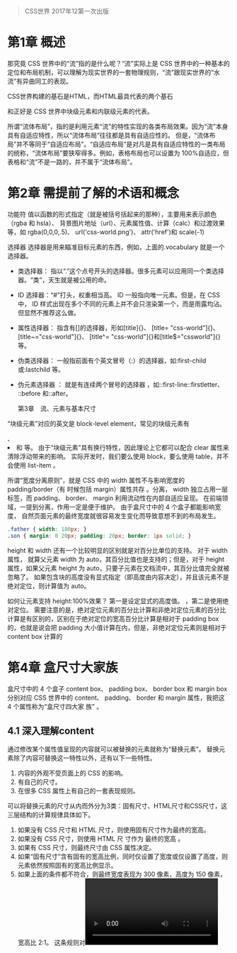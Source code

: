 > CSS世界
> 2017年12第一次出版

# 第1章 概述

那究竟 CSS 世界中的“流”指的是什么呢？“流”实际上是 CSS 世界中的一种基本的定位和布局机制，可以理解为现实世界的一套物理规则，“流”跟现实世界的“水流”有异曲同工的表现。  

CSS世界构建的基石是HTML，而HTML最具代表的两个基石<div>和<span>正好是 CSS 世界中块级元素和内联级元素的代表。

所谓“流体布局”，指的是利用元素“流”的特性实现的各类布局效果。因为“流”本身具有自适应特性，所以“流体布局”往往都是具有自适应性的。  但是，“流体布局”并不等同于“自适应布局”。“自适应布局”是对凡是具有自适应特性的一类布局的统称，“流体布局”要狭窄得多。例如，表格布局也可以设置为 100%自适应，但表格和“流”不是一路的，并不属于“流体布局”。  

# 第2章 需提前了解的术语和概念

功能符
值以函数的形式指定（就是被括号括起来的那种），主要用来表示颜色（rgba 和 hsla）、
背景图片地址（url）、元素属性值、计算（calc）和过渡效果等，如 rgba(0,0,0,.5)、
url('css-world.png')、 attr('href')和 scale(-1)

选择器
选择器是用来瞄准目标元素的东西，例如，上面的.vocabulary 就是一个选择器。

- 类选择器： 指以“.”这个点号开头的选择器。很多元素可以应用同一个类选择器。“类”，天生就是被公用的命。

- ID 选择器：“#”打头，权重相当高。 ID 一般指向唯一元素。但是，在 CSS 中， ID 样式出现在多个不同的元素上并不会只渲染第一个，而是雨露均沾。但显然不推荐这么做。

- 属性选择器： 指含有[]的选择器，形如[title]{}、 [title= "css-world"]{}、[title~="css-world"]{}、 [title^= "css-world"]{}和[title$="cssworld"]{}等。

- 伪类选择器： 一般指前面有个英文冒号（:）的选择器，如:first-child 或:lastchild 等。

- 伪元素选择器 ： 就是有连续两个冒号的选择器 ，如::first-line::firstletter、 ::before 和::after。

  第3章　流、元素与基本尺寸

“块级元素”对应的英文是 block-level element，常见的块级元素有<div>、 <li>和<table> 等。  由于“块级元素”具有换行特性，因此理论上它都可以配合 clear 属性来清除浮动带来的影响。  实际开发时，我们要么使用 block，要么使用 table，并不会使用 list-item 。

所谓“宽度分离原则”，就是 CSS 中的 width 属性不与影响宽度的 padding/border（有 时候包括 margin）属性共存 。分离， width 独立占用一层标签，而 padding、 border、 margin 利用流动性在内部自适应呈现。 在前端领域，一提到分离，作用一定是便于维护。  由于盒尺寸中的 4 个盒子都能影响宽度， 自然页面元素的最终宽度就很容易发生变化而导致意想不到的布局发生。  

```css
.father { width: 180px; }
.son { margin: 0 20px; padding: 20px; border: 1px solid; }  
```

height 和 width 还有一个比较明显的区别就是对百分比单位的支持。 对于 width 属性， 就算父元素 width 为 auto，其百分比值也是支持的；但是，对于 height 属性，如果父元素 height 为 auto，只要子元素在文档流中，其百分比值完全就被忽略了。  如果包含块的高度没有显式指定（即高度由内容决定），并且该元素不是绝对定位，则计算值为 auto。  

如何让元素支持 height:100%效果？ 第一是设定显式的高度值。 ，第二是使用绝对定位。  需要注意的是，绝对定位元素的百分比计算和非绝对定位元素的百分比计算是有区别的，区别在于绝对定位的宽高百分比计算是相对于 padding box 的，也就是说会把 padding 大小值计算在内，但是，非绝对定位元素则是相对于 content box 计算的  

# 第4章 盒尺寸大家族

盒尺寸中的 4 个盒子 content box、 padding box、 border box 和 margin box 分别对应 CSS 世界中的 content、 padding、 border 和 margin 属性，我把这 4 个属性称为“盒尺寸四大家 族” 。

## 4.1 深入理解content

通过修改某个属性值呈现的内容就可以被替换的元素就称为“替换元素”。  替换元素除了内容可替换这一特性以外，还有以下一些特性。  

1. 内容的外观不受页面上的 CSS 的影响。  
2. 有自己的尺寸。  
3. 在很多 CSS 属性上有自己的一套表现规则。  

可以将替换元素的尺寸从内而外分为3类：固有尺寸、HTML尺寸和CSS尺寸，这三层结构的计算规律具体如下。

1. 如果没有 CSS 尺寸和 HTML 尺寸，则使用固有尺寸作为最终的宽高。  
2. 如果没有 CSS 尺寸，则使用 HTML 尺 寸作为 最终的宽高 。  
3. 如果有 CSS 尺寸，则最终尺寸由 CSS 属性决定。  
4. 如果“固有尺寸”含有固有的宽高比例，同时仅设置了宽度或仅设置了高度，则元素依然按照固有的宽高比例显示。  
5. 如果上面的条件都不符合，则最终宽度表现为 300 像素，高度为 150 像素， 宽高比 2:1。  这条规则对<video>、<canvas>和<iframe>这些元素都适用，但是图片元素例外。
6. 内联替换元素和块级替换元素使用上面同一套尺寸计算规则。  

在 CSS 世界中，图片资源的固有尺寸是无法改变的。尺寸变化的本质并不是改变固有尺寸，而是采用了填充作为适配 HTML 尺寸和 CSS 尺寸的方式，且在 CSS3 之前，此适配 方式是不能修改的。  

实际上，在CSS世界中，我们把content属性生成的对象称为“匿名替换元素”。content与替换元素的关系包含以下几点。

1. 使用 content 生成的文本是无法选中、无法复制的，好像设置了 userselect:none 声明一般，但是普通元素的文本却可以被轻松选中。  
2. 不能左右:empty 伪类。也就是说添加content的空内容还是会被这个伪类选择到。
3. content 动态生成值无法获取。   

在实际项目中， content 属性几乎都是用在::before/::after 这两个伪元素中， 因此， “ content 内容生成技术”有时候也称为“ ::before/::after 伪元素技术”。  

1. content 辅助元素生成 。通常，我们会把 content 的属性值设置为空字符串。然后，利用其他 CSS 代码来生成辅助元素，或实现图形效果，或实现特定布局。与使用显 式的 HTML 标签元素相比，这样做的好处是 HTML 代码会显得更加干净和精简。  
2. content 字符内容生成。content 字符内容生成就是直接写入字符内容，中英文都可以，比较常见的应用就是配合 @font-face 规则实现图标字体效果。除常规字符之外，我们还可以插入 Unicode 字符，比较经典 的就是插入换行符来实现某些布局或者效果。  
3. content 图片生成，指的是直接用 url 功能符显示图片。url 功能符中的图片地址不仅可以是常见的 png、 jpg 格式，还可以是 ico 图片、 svg 文件以及 base64URL 地址，但不支持 CSS3 渐变背景图。虽然支持的图片格式多种多样，但是实际项目中， content 图片生成用得并不多，主要原 因在于图片的尺寸不好控制，我们设置宽高无法改变图片的固有尺寸。所以，伪元素中的图片更多的是使用 background-image 模拟。
4. 了解 content 开启闭合符号生成。content 支持的属性值中有一对不常用的 open-quote 和 close-quote 关键字，顾名 思义，就是“开启的引号”和“闭合的引号”，使用纯正的中文解释就是“上引号”和“下引号”。  CSS 中还有 no-open-quote 和 no-close-quote 关键字  。
5. content attr 属性值内容生成。除了原生的 HTML 属性，自定义的 HTML 属性也是可以生产的。需要注意的是， attr 功能符中的属性值名称千万不要 自以为是地在外面加个引号。  
6. 深入理解 content 计数器。使用CSS计数器之前，必须重置一个值，默认是0。使用counter()函数来给元素增加计数器。 下面的CSS给每个h3元素的前面增加了 "Section <计算器值>:"。
   CSS计数器对创建有序列表特别有用，因为在子元素中会自动创建一个CSS计数器的实例。使用 `counters()` 函数，在不同级别的嵌套计数器之间可以插入字符串。比如这个CSS例子：

```css
/* 单个计算器 */
body {
  counter-reset: section;           /* 重置计数器成0 */
}
h3:before {
  counter-increment: section;      /* 增加计数器值 */
  content: "Section " counter(section) ": "; /* 显示计数器 */
}

/* 计算器嵌套 */
ol {
  counter-reset: section;                /* 为每个ol元素创建新的计数器实例 */
  list-style-type: none;
}
li:before {
  counter-increment: section;            /* 只增加计数器的当前实例 */
  content: counters(section, ".") " ";   /* 为所有计数器实例增加以“.”分隔的值 */
}
```

1. content 内容生成的混合特性。所谓“content 内容生成的混合特性”指的是各种 content 内容生成语法是可以混合在 一起使用的。

## 4.2 温和的padding属性

因为 CSS 中默认的 box-sizing 是 content-box，所以使用 padding 会增加元素的尺寸。 内联元素 padding 对视觉层和布局层具有双重影响。实际上，对于非替换元素的内联元素，不仅 padding 不会加入行盒高度的计算， margin 和 border 也都是如此，都是不计算高度，但实际上在内联盒周围发生了渲染。  

和 margin 属性不同， padding 属性是不支持负值的；其二， padding 支持百分比值，padding 百分比值无论是水平方向还是垂直方向均是相对于宽度计算的。利用这一特性可以实现一些有意思的布局效果，例如轻松实现自适应的等比例矩形效果。如果是内联元素，padding会断行。

- ol/ul 列表内置 padding-left，但是单位是 px 不是 em，Chrome浏览器下是40px。
- 很多表单元素都内置 padding 。例如<input>、<button>等等。
- padding 属性和 background-clip 属性配合，可以在有限的标签下实现一些 CSS 图形绘制效果 。

## 4.3 激进的margin属性

对于 padding，元素设定了 width 或者保持“包裹性”的时候，会改变元素可视尺寸；但是对于 margin 则相反，元素设定了 width 值或者保持“包裹性”的时候， margin 对尺寸没有影响，只有元素是“充分利用可用空间”状态的时候， margin 才可以改变元素的可视尺寸。由于 margin 具有这种流体特性下的改变尺寸特性，因此， margin 可以很方便地实现很多流体布局效果。

对于外部尺寸， margin 属性的影响则更为广泛，只要元素具有块状特性，无论有没有设置 width/height，无论是水平方向还是垂直方向，即使发生了 margin 合并， margin 对外部尺寸都着着实实发生了影响。通过设置内边距和外边距正负抵消，还可以在视觉多出一块可以使用的背景色，从而实现使用margin负值产生等高布局的效果。

```css
.column-box {
  overflow: hidden;
}
.column-left,
.column-right {
  margin-bottom: -9999px;
  padding-bottom: 9999px;
}
```

和 padding 不同，内联元素垂直方向的 margin 是没有任何影响的，既不会影响外部尺寸， 也不会影响内部尺寸，有种石沉大海的感觉。  

和 padding 属性一样， margin 的百分比值无论是水平方向还是垂直方向都是相对于宽度计算的。在垂直方向上，会发生margin合并现象。外边距合并指的是，当两个垂直外边距相遇时，它们将形成一个外边距。合并后的外边距的高度等于两个发生合并的外边距的高度中的较大者。只有普通文档流中块框的垂直外边距才会发生外边距合并。行内框、浮动框或绝对定位之间的外边距不会合并。同时，这种说法在不考虑writing-mode的情况下才是正确的。

margin合并的3种场景。

- 相邻兄弟元素 margin 合并。对于兄弟元素的 margin 合并其作用和 em 类似，都是让 图文信息的排版更加舒服自然。  
- 父级和第一个/最后一个子元素。可以通过将父元素设置为块状格式化上下文元素，设置border、padding，或添加内联元素进行阻止合并。父子 margin 合并的意义在于：在页面中任何地方嵌套或直接放入任何裸<div>，都不会影响原来的块状布局。  
- 空块级元素的 margin 合并。  可以通过设置垂直方向的border、padding值，添加内联元素，设置height或者min-height来解决。自身 margin 合并的意义在于可以避免不小心遗落或者生成的空标签影响排版和布局。  

margin:auto 的填充规则是：如果一侧定值，一侧 auto，则 auto 为剩余空间大小；如果两侧均是 auto，则平分剩余空间。居中对齐左右同时 auto 计算即可。触发 margin:auto 计算有一个前提条件，就是 width 或 height 为 auto 时， 元素是具有对应方向的自动填充特性的，因为在垂直上height是不符合条件的，所以不能运用这个方法进行垂直居中。

如果要进行垂直居中，可以使用两种方法。第一种方法是使用 writing-mode 改变文档流的方向。第二种方法是让绝对定位元素的 margin:auto 居中。

margin 无效情形解析。

- display 计算值 inline 的非替换元素的垂直 margin 是无效的，对于内联替换元素， 垂直 margin 有效，并且没有 margin 合并的问题，所以图片永远不会发生 margin 合并。  
- 表格中的<tr>和<td>元素或者设置 display 计算值是 table-cell 或 table-row 的元素的 margin 都是无效的。  
- margin 合并的时候，更改 margin 值可能是没有效果的。  
- 绝对定位元素非定位方位的 margin 值“无效”。  
- 定高容器的子元素的 margin-bottom 或者宽度定死的子元素的 margin-right 的 定位“失效”。  
- 鞭长莫及导致的 margin 无效。  
- 内联特性导致的 margin 无效。因为有“幽灵空白节点” ，它们基于基线对齐。

## 4.4 功勋卓越的border属性

注意， border-style 的默认值是 none，有一部分人可能会误以为是 solid。这也是单纯设置 border-width 或 border-color 没有边框显示的原因 。

border-color 有一个很重要也很实用的特性，就是“ border-color 默认颜色就是 color 色值”。具体来讲，就是当没有指定 border-color 颜色值的时候，会使用当前元素的 color 计算值作为边框色。  

border 与透明边框技巧。虽然 color:transparent 在 IE9 以上版本的浏览器才支持，但是 border-color: transparent 在 IE7 浏览器就开始支持了，于是，我们解决一些棘手问题的思路就更加开阔了。  

- 右下方 background 定位的技巧。
- 优雅地增加点击区域大小。
- 三角等图形绘制。border 属性可以轻松实现兼容性非常好的三角图形效果，其底层原因受 inset/outset 等看上去没有实用价值的 border-style 属性影响。

margin+padding 可以实现等高布局，同样， border 属性也可以实现等高布局。此方法要想生效，有一点需要注意，父级容器不能使用 overflow:hidden 清除浮动影响，因为溢出隐藏是基于 padding box 的，如果设置了 overflow:hidden，则左浮动的导航列表元素就会被隐藏掉，这显然不是我们想要的效果。  

```css
/* 导航背景区border创建 */
.box {
  border-left: 150px solid #333;
  background-color: #f0f3f9;
}
/* 布局主结构 */
.box > nav {
  width: 150px;
  margin-left: -150px;
  float: left;
}
.box > section {
    overflow: hidden;
}
```

# 第5章 内联元素与流

块级元素负责结构，内联元素接管内容，而 CSS 世界是面向图文混排，也就是内联元素设计的 。

## 5.1 字母x—CSS世界中隐匿的举足轻重的角色

通俗地讲， x-height 指的就是小写字母 x 的高度，术语描述就是基线和等分线（ mean line）（也称作中线 midline）之间的距离。在 CSS 世界中， middle 指的是基线往上 1/2 x-height 高度。我们可以近似理解为字 母 x 交叉点那个位置。由此可见， vertical-align:middle 并不是绝对的垂直居中对齐，我们平常看到的 middle 效果只是一种近似效果。原因很简单，因为不同的字体在行内盒子中的位置是不一样的。

ex 是 CSS 中的一个相对单位，指的是小写字母 x 的高度，没错，就是指 x-height。ex 的价值就在其副业上—不受字体和字号影响的内联元素的垂直居中对齐效果。内联元素默认是基线对齐的，而基线就是 x 的底部，而 1ex 就是一个 x 的高 度，通过使该元素（如图标）高度为 1ex ，同时背景图片居中，从而让其与文字垂直居中。

## 5.2 内联元素的基石line-height

对于非替换元素的纯内联元素，其可视高度完全由 line-height 决定。注意这里的措辞—“完全”，什么 padding、 border 属性对可视高度是没有任何影响的，这也是我们平常口中的“盒模型”约定俗成说的是块级元素的原因。  

内联替换元素和内联非替换元素在一起时，由于同属内联元素，因此会共同形成一个“行框盒子”， line-height 在这个混合元素 的“行框盒子”中扮演的角色是决定这个行盒的最小高度。 原因有两个，一是替换元素的高度不受 line-height 影响，我们平时改变 line-height， 块级元素的高度跟着变化实际上是通过改变块级元素里面内联级别元素占据的高度实现的。  二是 vertical-align 属性在背后作祟。  

要让单行文字垂直居中，只需要 line-height 这一个属性就可以，与 height一点儿关系都没有。行高控制文字垂直居中，不仅适用于单行，多行也是可以的。准确的说法应该是 “line-height 可以让单行或多行元素近似垂直居中。行高可以实现“垂直居中”原因在于 CSS 中“行 距的上下等分机制”，如果行距的添加规则是在文字的上方或者下方，则行高是无法让文字垂直 居中的。说“近似”是因为文字字形的垂直中线位置普遍要比真正的“行框盒子”的垂直中线位置低。多行文本或者替换元素的垂直居中实现原理和单行文本就不一样了，需要 line-height 属性的好朋友 vertical-align 属性帮助才可以。

```html
.box {
  line-height: 120px;
  background-color: #f0f3f9;
}
.content {
  display: inline-block;
  vertical-align: middle;
}
<div class="box">
  <div class="content">基于行高实现的多行文字垂直居中效果，需要vertical-align属性帮助。</div>
</div>
```

line-height 的默认值是 normal，还支持数值、百分比值以及长度值。  

乍一看，似乎 line-height:1.5、 line-height:150%和 line-height:1.5em 这 3 种用法是一模一样的，最终的行高大小都是和font-size计算值，但是实际上， line-height:1.5 和另外两个有一点儿不同，那就是继承细节有所差别。如果使用数值作为 line-height 的属性值， 那么所有的子元素继承的都是这个值；但是，如果使用百分比值或者长度值作为属性值，那么所有 的子元素继承的是最终的计算值。  

无论内联元素 line-height 如何设置，最终父级元素的高度都是由数值大的那个 line-height 决定的，我称之为“内联元素 line-height 的大值特性”。因为“幽灵空白节点”的干扰会让内联元素的行高增大，而行框盒子的高度是由高度最高的那个“内联盒子”决定的  。所以可以通过设置子元 素 display:inline-block，创建一个独立的“行框盒子”，这样元素设置的 line-height 就可以生效了。

## 5.3 line-height的好朋友vertical-align

抛开 inherit 这类全局属性值不谈，我把 vertical-align 属性值分为以下 4 类：
线类，如 baseline（默认值）、 top、 middle、 bottom；
文本类，如 text-top、 text-bottom；
上标下标类，如 sub、 super；
数值百分比类，如 20px、 2em、 20%等。

由于 vertical-align 的默认值是 baseline，即基线对齐，而基线的定义是字母 x 的 下边缘。因此，内联元素默认都是沿着字母 x 的下边缘对齐的。对于图片等替换元素，往往使用元素本身的下边缘作为基线 ,所以默认值为baseline的内联文字通常与图片对齐。

根据计算值的不同，相对于基线往上或往下偏移。如果 vertical- align 的计算值是正值网上偏移，如果是负值则往下偏移。 这里的 vertical-align 属性的百分比值则是相对于 line-height 的计算值计算的。  

vertical-align 起作用是有前提条件的，这个前提条件就是：只能应用于内联元素以及 display 值为 table-cell 的元素。  换句话说， vertical-align 属性只能作用在 display 计算值为 inline、 inlineblock， inline-table 或 table-cell 的元素上。SS 世界中，有一些 CSS 属性值会在背后默默地改变元素 display 属性的计算值，从而导致 vertical-align 不起作用，例如浮动和绝对定位会让元素块状化。    

对 table-cell 元素而言， vertical-align 起作用的是 table-cell 元素自身。虽然就效果而言， table-cell 元素设置 vertical-align 垂直对齐的是子元素，但是其作用的并不是子元素，而是 table-cell 元素自身。  

<span>标签前面实际上有一个看不见的类似字符的“幽灵空白节点”。对字符而言， font-size 越大字符的基线位置越往下，因为文字默认全部都是基线对齐，所以当字号大小不一样的两个文字在一起的时候，彼此就会发生上下位移，如果位移距离足够大，就会超过行高的限制，而导致出现意料之外的高度。知道了问题发生的原因，那问题就很好解决了。我们可以让“幽灵空白节点”和后面<span> 元素字号一样大。或者改变垂直对齐方式，如顶部对齐，这样就不会有参差位移了  安装。

图片底部留有间隙的问题也是“幽灵空白节点”、 line-height 和 vertical-align 属性这三个属性作怪。解决办法是，使图片块状化、或让容器line-height足够小、或让容器font-size足够小，或将图片设置其他vertical-align属性值。

vertical-align 属性的默认值 baseline 在文本之类的内联元素那里就是字符 x 的下 边缘，对于替换元素则是替换元素的下边缘。但是，如果是 inline-block 元素，则规则要 复杂了：一个 inline-block 元素，如果里面没有内联元素，或者 overflow 不是 visible， 则该元素的基线就是其 margin 底边缘；否则其基线就是元素里面最后一行内联元素的基线。  

vertial-align:top 和 vertial-align:bottom 基本表现类似，只是一个“上”一 个“下”，因此合在一起讲。 顾名思义， vertial-align:top 就是垂直上边缘对齐，具体定义如下。 内联元素：元素底部和当前行框盒子的顶部对齐。table-cell 元素：元素底 padding 边缘和表格行的顶部对齐。  

vertial- align:middle 近似垂直居中的原因与定义有关。内联元素：元素的垂直中心点和行框盒子基线往上 1/2 x-height 处对齐。table-cell 元素：单元格填充盒子相对于外面的表格行居中对齐。  

vertical-align:text-top： 盒子的顶部和父级内容区域的顶部对齐。vertical-align:text-bottom：盒子的底部和父级内容区域的底部对齐。  

# 第6章 流的破坏与保护

## 6.1 魔鬼属性 float

浮动的本质就是为了实现文字环绕效果。 而这种文字环绕，主要指的就是文字环绕图片显示的效果。  

float 属性的种种归根结底还是由于自身各种特性导致的。 float 都有哪些有意思的特性呢？具体如下：

- 包裹性。所谓“包裹性”，由“包裹”和“自适应性”两部分组成。假设浮动元素父元素宽度 200px，浮动元素子元素是一个 128px 宽度的图片， 则此时浮动元素宽度表现为“包裹”，就是里面图片的宽度 128px；如果浮动元素的子元素不只是一张 128px 宽度的图片，还有一大波普通的文字。则此时浮动元素宽度就自适应父元素的 200px 宽度，最终的宽度表现也是 200px。  
- 块状化并格式化上下文。元素一旦 float 的属性值不为 none，则其 display 计算值就是 block 或者 table，所以浮动后的元素可以设置宽度和高度等。同时浮动会触发块级格式化上下文  （BFC）。
- 破坏文档流。为了实现文字环绕的效果而进行破坏文档流，而“文字环绕效果” 是由两个特性（即“父级高度塌陷”和“行框盒子区域限制”）共同作用的结果。行框盒子如果和浮动元素的垂直高度有重叠，则行框盒子在正常定位状态下只会跟随浮动元素，而不会发生重叠。注意，这里说的是“行框盒子”，也就是每行内联元素所在的那个盒子，而非外部的块状盒子。实际上，由于浮动元素的塌陷，块状盒子是和图片完全重叠的。
- 没有任何 margin 合并； 如果一个元素具有 BFC，内部子元素再怎么翻江倒海、翻云覆雨，都不会影响外部的元素。所以， BFC 元素是不可能发生 margin 重叠的，因为 margin 重叠是会影响外面的元素的。

我们需要了解两个和 float 相关的术语， 一是“浮动锚点”（ float anchor ），二是“浮动参考”（ float reference ）。

- 浮动参考指的是浮动元素对齐参考的实体。在 CSS 世界中， float 元素的“浮动参考”是“行框盒子”，也就是 float 元素在当前 “行框盒子”内定位。  
- 浮动锚点是 float 元素所在的“流”中的一个点，这个点本身并不浮动，就表现而言更像一个没有 margin、 border 和 padding 的空的内联元素。“浮动锚点”这个术语名称本身很具有欺骗性， 看上去应该与 float 的定位位置有关，实际上关系浅薄，在我看来，其作用就是产生“行框盒子”，因为“浮动锚点”表现如同一个空的内联元素，有内联元素自然就有“行框盒子”，于是， float 元素对齐的参考实体“行框盒子”对于块状元素也同样适用了。

我们可以利用 float 破坏 CSS 正常流的特性，实现两栏或多栏的自适应布局。一边元素没有浮动，也没有设置宽度，因此，流动性保持得很好。同时设置 margin、border 或者 padding 都可以自动改变 content box 的尺寸， 继而实现了宽度自适应布局效果。

```html
.father {
    border: 1px solid #444;
    overflow: hidden;
}
.father > img {
    width: 60px; height: 64px;
    float: left;
}
.girl {
    /* 环绕和自适应的区别所在 */
    margin-left: 70px;
}
<div class="father">
    <img src="zxx.jpg">
    <p class="girl">美女1，美女2，美女3，美女4，美女5，美女6，后宫1，后宫2，后宫36</p>
</div>
```

## 6.2 float 的天然克星 clear  

官方对 clear 属性的解释是：“元素盒子的边不能和前面的浮动元素相邻。”  clear 属性指定一个元素是否可以在它之前的浮动元素旁边，或者必须向下移动(清除浮动) 到这些浮动元素的下面。clear 属性适用于浮动和非浮动元素。

- 当应用于非浮动块时，它将非浮动块的边框边界移动到所有相关浮动元素外边界的下方。这个非浮动块的垂直外边距会折叠。
- 另一方面，两个浮动元素的垂直外边距将不会折叠。当应用于浮动元素时，它将元素的外边界移动到所有相关的浮动元素外边界的下方。这会影响后面浮动元素的布局，后面的浮动元素的位置无法高于它之前的元素。

注释:如果你想要一个元素将所有浮动元素包含在内（解决浮动元素float使其父元素高度塌陷），你既可以将这个容器设置为浮动，又可以通过 ::after 伪元素设置clear属性作为替代。还有三种方法是，给父元素一个固定高度；添加一个块级元素，并给此元素设置`clear:both;`清除浮动；给父元素添加 `overflow：hidden；`。

clear 属性只有块级元素才有效的，而::after 等伪元素默认都是内联水平，这就是借助伪元素清除浮动影响时需要设置 display 属性值的原因。  只是利用伪元素或设置拥有清除属性的空div元素，并不是真正意义的清除浮动， float 元素一些不好的特性依然存在，于是，会有类似下面的现象。  

- 如果 clear:both 元素前面的元素就是 float 元素，则 margin-top 负值即使设 成-9999px，也不见任何效果。
- clear:both 后面的元素依旧可能会发生文字环绕的现象。  

## 6.3 CSS 世界的结界——BFC  

BFC 全称为 block formatting context，中文为“块级格式化上下文”。相对应的还有 IFC， 也就是 inline formatting context，中文为“内联格式化上下”。  

大家请记住下面这个表现原则：如果一个元素具有 BFC，内部子元素再怎么翻江倒海、翻云覆雨，都不会影响外部的元素。所以， BFC 元素是不可能发生 margin 重叠的，因为 margin 重叠是会影响外面的元素的； BFC 元素也可以用来清除浮动的影响，因为如果不清除，子元素浮动则父元素高度塌陷，必然会影响后面元素布局和定位，这显然有违 BFC 元素的子元素不会影响外部元素的设定。  

那什么时候会触发 BFC 呢？常见的情况如下：

- <html>根元素；
- float 的值不为 none；
- overflow 的值为 auto、 scroll 或 hidden；
- display 的值为 table-cell、 table-caption 和 inline-block 中的任何一个；
- position 的值不为 relative 和 static。

换言之，只要元素符合上面任意一个条件，就无须使用 clear:both 属性去清除浮动的影响了。  

BFC 的结界特性最重要的用途其实不是去 margin 重叠或者是清除 float 影响，而是实现更健壮、更智能的自适应布局。普通流体元素在设置了 overflow:hidden 后，会自动填满容器中除了浮动元素以外的剩余空间，形成自适应布局效果，而且这种自适应布局要比纯流体自适应更加智能。  

如果想要让浮动元素与旁边的BFC结界保持合适的间距，那也很简单，如果元素是左浮动，则浮动元素可以设置 margin-right 或透明 border-right 或 padding-right；又或者右侧 BFC 元素设置成透明 border-left 或者 padding-left，但不包括 margin-left，因为如果想要使用 margin-left，则其值必须是浮动元素的宽度加间隙的大小，就变成动态不可控的了，无法大规模复用。  

和基于纯流体特性实现的两栏或多栏自适应布局相比，基于 BFC 特性的自适应布局有如下优点。

- 自适应内容由于封闭而更健壮，容错性更强。比方说，内部设置 clear:both 不会与 float 元素相互干扰而导致错位。
- 自适应内容自动填满浮动以外区域，无须关心浮动元素宽度，可以整站大规模应用。

由于绝大多数的触发 BFC 的属性自身有一些古怪的特性，所以，实际操作的时候，能兼顾流体特性和 BFC 特性来实现无敌自适应布局的属性并不多。下面我们看看常见的 CSS 属性进行说明。  

- float:left。浮动元素本身 BFC 化，然而浮动元素有破坏性和包裹性，失去了元素本身的流体自适应性，因此，无法用来实现自动填满容器的自适应布局。  
- overflow:hidden。其本身还是一个很普通的元素，因此，块状元素的流体特性保存得相当完好，不仅有着 BFC 的独立区域特性，而且 overflow:hidden 的 BFC 特性从 IE7 浏览器开始就支持， 兼容性也很不错。唯一的问题就是容器盒子外的元素可能会被隐藏掉，一定程度上限制了这种特性的大规模使用。
- display:inline-block。其会让元素尺寸包裹收缩，完全就不是我们想要的 block 水平的流动特性。但是在 IE6 和 IE7 浏览器下， block 水平的元素设置 display:inline-block 元素还是 block 水平，也就是还是会自适应容器的可用宽度显示。于是，对于 IE6 和 IE7 浏览器，我们会阴差阳错得到一个比 overflow:hidden 更强大的声明，既 BFC 特性加身，又流体特性保留。  当然， `*zoom: 1` 也是类似效果，不过只适用于低级的 IE 浏览器，如 IE7 。
- display:table-cell。其让元素表现得像单元格一样， IE8 及以上版本浏览器才支持。跟 display:inline-block 一样，它会跟随内部元素的宽度显示，但是，单元格有 一个非常神奇的特性，就是宽度值设置得再大，实际宽度也不会超过表格容器的宽度。如果我们把 display:table-cell 这个 BFC 元素宽度设置得很大，那其实就跟 block 水平元素自动适应容器空间效果一模一样了。

## 6.4 最佳结界 overflow  

一个设置了 overflow:hidden 声明的元素，当其子元素内容超出容器宽度高度限制的时候，剪裁的边界是 border box 的内边缘，而非 padding box 的内边缘。所以我们在实际项目开发的时候，要尽量避免滚动容器设置 padding-bottom 值。

自 IE8 以上版本的浏览器开始， overflow 属性家族增加了两个属性，就是这里的 overflow-x 和 overflow-y，分别表示单独控制水平或垂直方向上的剪裁规则。支持的属性值和 overflow 属性一模一样。

- visible：默认值。
- hidden：剪裁。
- scroll：滚动条区域一直在。
- auto：不足以滚动时没有滚动条，可以滚动时滚动条出现。

但是，除非 overflow-x 和 overflow-y 的属性值都是 visible，否则 visible 会当成 auto 来解析。换句话说，永远不可能实现一个方向溢出剪裁或滚动，另一方向内容溢出显示的效果。  

HTML 中有两个标签是默认可以产生滚动条的，一个是根元素<html>，另一个是文本域 <textarea>。之所以可以出现滚动条，是因为这两个标签默认的 overflow 属性值不是 visible，从 IE8 浏览器开始，都使用 auto 作为默认的属性值。 在 PC 端，无论是什么浏览器，默认滚动条均来自<html>，而不是<body>标签。同时，滚动条会占用容器的可用宽度或高度。  

在 CSS 世界中，很多属性要想生效都必须要有其他 CSS 属性配合，其中有一种效果就离不开 overflow:hidden 声明，即单行文字溢出点点点效果。虽然效果的核心是 text-overflow:ellipsis，效果实现必需的 3 个声明如下：  

```css
.ell {
  text-overflow: ellipsis;
  white-space: nowrap;
  overflow: hidden;
}
```

下面两种情况可以触发锚点定位行为的发生：

- URL 地址中的锚链与锚点元素对应并有交互行为.比方说，点击一个链接，改变地址栏的锚链值，或者新打开一个链接，后面带有一个锚链值，当然前提是这个锚链值可以找到页面中对应的元素，并且是非隐藏状态，否则不会有任 何的定位行为发生。“ URL 地址锚链定位” 是让元素定位在浏览器窗体的上边缘。
- 可 focus 的锚点元素处于 focus 状态。“focus 锚点定位”指的是类似链接或者按钮、输入框等可以被 focus 的元素在被 focus 时发生的页面重定位现象。focus 锚点定位”是让元素在浏览器窗体范围内显示即可，不一定是在上边缘。  

锚点定位行为的发生，本质上是通过改变容器滚动高度或者宽度来实现的。首先，锚点定位也可以发生在普通的容器元素上，而且定位行为的发生是由内而外的。“由内而外”指的是，普通元素和窗体同时可滚动的时候，会由内而外触发所有可滚 动窗体的锚点定位行为。其次就是设置了 overflow:hidden 的元素也是可滚动的，因为锚点定位本质上是改变了scrollTop 或 scrollLeft 值。

知道 overflow:hidden 元素依然可以滚动，除了可以帮助我们实现无 JavaScript 的选项卡效果外，还可以帮助我们理解一些现象发生的原因。例如，我之前提到过的使用 margin-bottom 负值加 padding-bottom 正值以及父元素 overflow:hidden 配合实现的等高布局，在大多数情况下，这种布局使用是没有任何问题的，但是如果使用 dom.scrollIntoView() 或者触发窗体视区范围之外的内部元素的锚点定位行为，布局就会飞掉，没错，布局就像长了翅膀一样飞掉了。  

## 6.5 float 的兄弟 position:absolute  

当 absolute 和 float 同时存在的时候， float 属性是无任何效果的。因此，没有任何理由 absolute 和 float 同时使用。但是两者都具有很多相似的属性。

- “块状化”和浮动类似，元素一旦 position 属性值为 absolute 或 fixed，其 display 计算值就是 block 或者 table。  
- “破坏性”，指的是破坏正常的流特性。和 float 类似，虽然 absolute 破坏正 常的流来实现自己的特性表现，但本身还是受普通的流体元素布局、位置甚至一些内联相关的 CSS 属性影响的。
- 两者都能“块状格式化上下文”， 也就是 BFC  。
- 两者都具有“包裹性”，也就是尺寸收缩包裹，同时具有自适应性。和 float 或其他“包裹性”声明带来的“自适应性”相比， absolute 有一个平时不太被人注意的差异，那就是 absolute 的自适应性最大宽度往往不是由父元素决定的，本质上说，这个差异是由“包 含块”的差异决定的。换句话说， absolute 元素具有与众不同的“包含块”。  

根元素（很多场景下可以看成是<html>）被称为“初始包含块”，其尺寸等同于浏览器可视窗口的大小。

对于其他元素，如果该元素的 position 是 relative 或者 static，则“包含块” 由其最近的块容器祖先盒的 content box 边界形成。

如果元素 position:fixed，则“包含块”是“初始包含块”。

如果元素 position:absolute，则“包含块”由最近的 position 不为 static 的祖先元素建立，具体方式如下。  

如果该祖先元素是纯 inline 元素，则规则略复杂：假设给内联元素的前后各生成一个宽度为 0 的内联盒子（ inline box），则这两个内联盒子的 padding box 外面的包围盒就是内联元素的“包含块”；如果该内联元素被跨行分割了，那么“包含块”是未定义的，也就是 CSS2.1 规范并没有明确定义，浏览器自行发挥。 否则，“包含块”由该祖先的 padding box 边界形成。 如果没有符合条件的祖先元素，则“包含块”是“初始包含块”。  

和常规元素相比， absolute 绝对定位元素的“包含块”有以下 3 个明显差异：  

- 内联元素也可以作为“包含块”所在的元素。内联元素的“包含块”范围相对稳固，不会受 line-height 等属性影响，因 此，理论上其还是有实用价值的
- “包含块”所在的元素不是父块级元素，而是最近的 position 不为 static 的祖先元素或根元素。
- 边界是 padding box 而不是 content box。  

absolute 是非常独立的 CSS 属性值， 其样式和行为表现不依赖其他 任何 CSS 属性就可以完成。定位效果实现完全不需要父元素设置 position 为 relative 和子元素设置 left/top/ right/bottom 属性值，这种绝对定位称为“无依赖绝对定位”。“无 依赖绝对定位”本质上就是“相对定位”，仅仅是不占据 CSS 流的尺寸空间而已。一个简简单单的 position:absolute，然后通过 margin 属性进行定位，效果即达成。

按道理讲， absolute 和 float 一样，都可以让元素块状化，应该不会受控制内联元素 对齐的 text-align 属性影响，但是最后的结果却出人意料， text-align 居然可以改变 absolute 元素的位置。这里之所以产生了位置变化，本质上是“幽灵空白节点”和“无依赖绝对定位”共同作用的结果。需要注意的是，只有原本是内联水平的元素绝对定位后可以受 text-align 属性影响  

## 6.6 absolute 与 overflow  

overflow 对 absolute 元素的剪裁规则用一句话表述就是： 绝对定位元素不总是被父级 overflow 属性剪裁，尤其当 overflow 在绝对定位元素及其包含块之间的时候。  

如果 overflow 不是定位元素， 同时绝对定位元素和 overflow 容器之间也没有定位元素， 则 overflow 无法对 absolute 元素进行剪裁。

最后，非常有必要补充一点，那就是由于 position:fixed 固定定位元素的包含块是根元素，因此，除非是窗体滚动，否则上面讨论的所有 overflow 剪裁规则对固定定位都不适用。  

但是，随着 CSS3 新世界到来的冲击，规 则在不经意间发生了一些变化，其中最明显的就是 transform 属性对 overflow 剪裁规则的影响。transform 同时对层叠上下文以及 position:fixed 的渲染都有影响。    

## 6.7 absolute 与 clip  

CSS 世界中有些属性或者特性必须和其他属性一起使用才有效，比方说剪裁属性 clip。clip 属性要想起作用，元素必须是绝对定位或者固定定位，也就是 position 属性值必须是 absolute 或者 fixed。顺序都是从 top 开始，顺时针旋转，并且就是不能缩写，不支持百分比值的，所有的数值都表示位置，且是相对于原始元素的左上角而言的。

对于普通元素或者绝对定位元素，想要对其进行剪裁，我们可以利用语义更明显的 overflow 属性，但是对于 position:fixed 元素， overflow 属性往往就力不能及了，因 为 fixed 固定定位元素的包含块是根元素。此时就要用 clip 属性。

所谓“可访问性隐藏”，指的是虽然内容肉眼看不见，但是其他辅助设备却能够进行识别和访问的隐藏。clip 剪裁被为“最佳可访问性隐藏”的另外一个原因就是，它具有更强的普遍适应性，任何元素、任何场景都可以无障碍使用。  

如何隐藏<h1>标签中的“CSS 世界”这几个文字，通常有以下一些技术选型。

- 下策是 display:none 或者 visibility:hidden 隐藏，因为屏幕阅读设备会忽略这里的文字。
- text-indent 缩进是中策，但文字如果缩进过大，大到屏幕之外，屏幕阅读设备也是不会读取的。
- color:transparent 是移动端上策，但却是桌面端中策，因为原生 IE8 浏览器并不支持它。 color:transparent 声明，很难用简单的方式阻止文本被框选。
- clip 剪裁隐藏是上策，既满足视觉上的隐藏，屏幕阅读设备等辅助设备也支持得很好。  

- 下策是 display:none 或者 visibility:hidden 隐藏，因为屏幕阅读设备会忽略这里的文字。
- text-indent 缩进是中策，但文字如果缩进过大，大到屏幕之外，屏幕阅读设备也是不会读取的。
- color:transparent 是移动端上策，但却是桌面端中策，因为原生 IE8 浏览器并不支持它。 color:transparent 声明，很难用简单的方式阻止文本被框选。
- clip 剪裁隐藏是上策，既满足视觉上的隐藏，屏幕阅读设备等辅助设备也支持得很好。  

clip 隐藏仅仅是决定了哪部分是可见的，非可见部分无法响应点击事件等；然后，虽然视觉上隐藏，但是元素的尺寸依然是原本的尺寸，在 IE 浏览器和 Firefox 浏览器下抹掉了不可见区域尺寸对布局的影响， Chrome 浏览器却保留了。  

## 6.8 absolute 的流体特性  

当 absolute 遇到 left/top/right/bottom 属性的时候， absolute 元素才真正变成绝对定位元素。`left: 0; top: 0;`  表示相对于绝对定位元素包含块的左上角对齐，此时原本的相对特性丢失。如果我们仅设置了一个方向的绝对定位，例如`left: 0;`    此时，水平方向绝对定位，但垂直方向的定位依然保持了相对特性。  

left/top/right/bottom 是具有定位特性元素专用的 CSS 属性，其中 left 和 right 属于水平对立定位方向，而 top 和 bottom 属于垂直对立定位方向。 当一个绝对定位元素，其对立定位方向属性同时有具体定位数值的时候，流体特性就发生了。

假设.box 元素的包含块是根元素，则下面的代码可以让.box 元素正好完全覆盖浏览器的可视窗口，并且如果改变浏览器窗口大小， .box 会自动跟着一起变化：    

```css
.box {
  position: absolute;
  left: 0; right: 0; top: 0; bottom: 0;
}
```

如果设定宽高都是 100% 的那个.box，实际上已经完全丧失了流动性，通过添加 pdding、margin  即可验证。

所以，如果想让绝对定位元素宽高自适应于包含块，没有理由不使用流体特性写法，除非是替换元素的拉伸。而绝对定位元素的这种流体特性比普通元素要更强大，普通元素流体特性只有 一个方向，默认是水平方向，但是绝对定位元素可以让垂直方向和水平方向同时保持流动性。  

当绝对定位元素处于流体状态的时候，各个盒模型相关属性的解析和普通流体元素都是一 模一样的， margin 负值可以让元素的尺寸更大，并且可以使用 margin:auto 让绝对定位元素保持居中。 绝对定位元素的 margin:auto 的填充规则和普通流体元素的一模一样。唯一的区别在于，绝对定位元素 margin:auto 居中从 IE8 浏览器开始支持，而普通元素的margin:auto 居中很早就支持了 。

```css
/*如果项目不需要管 IE7 浏览器的话，
下面这种绝对定位元素水平垂直居中用法就可以直接淘汰了：*/
.element {
    width: 300px;height: 200px;
    position: absolute;
    left: 50%;top: 50%;
    margin-left: -150px;
    margin-top: -100px;
}

/*如果绝对定位元素的尺寸是已知的，也没有必要使用下面这种用法，因为按照我的经验，
在有些场景下，百分比 transform 会让 iOS 微信闪退，还是尽量避免的好。*/
.element {
    width: 300px;height: 200px;
    position: absolute;
    left: 50%;top: 50%;
    transform: translate(-50%, -50%);
}

/*首推的方法就是利用绝对定位元素的流体特性和 margin:auto 的自动分配特性实现居中，例如：*/
.element {
    width: 300px;height: 200px;
    position: absolute;
    left: 0; right: 0;top: 0;bottom: 0;
    margin: auto;
}
```



## 6.9 position:relative 才是大哥  

虽然说 relative/absolute/fixed 都能对 absolute 的“包裹性”以及“定位”产 生限制，但只有 relative 可以让元素依然保持在正常的文档流中。relative 的定位有两大特性：一是相对自身；二是无侵入。 使用relative定位的元素，其相对的是自身进行偏移。 “无侵入”的意思是，当 relative 进行定位偏移的时候，一般情况下不会影响周围元素的布局。  

relative 的定位还有另外两点值得一提：相对定位元素的 left/top/right/bottom 的百分比值是相对于包含块计算的，而不是自身。注意，虽然定位位移是相对自身，但是百分 比值的计算值不是。  

top 和 bottom 这两个垂直方向的百分比值计算跟 height 的百分比值是一样的，都是相对高度计算的。同时，如果包含块的高度是 auto，那么计算值是 0，偏移无效，也就是说，如果父元素没有设定高度或者不是“格式化高度”，那么 relative 类似 top:20% 的代码等同于 top:0。  

当相对定位元素同时应用对立方向定位值的时候，也就是 top/bottom 和 left/right 同时使用的时候，其表现和绝对定位差异很大。绝对定位是尺寸拉伸，保持流体特性，但是相对定位却是“你死我活”的表现，也就是说，只有一个方向的定位属性会起作用。而孰强孰弱则是与文档流的顺序有关的，默认的文档流是自上而下、从左往右，因此 top/bottom 同时使用的时候， bottom 被干掉； left/right 同时使用的时候， right 毙命。  

“relative 的最小化影响原则”是我自己总结的一套更好地布局实践的原则，主要分为以下两部分：尽量不使用 relative，如果想定位某些元素，看看能否使用“无依赖的绝对定位”；如果场景受限，一定要使用 relative，则该 relative 务必最小化。

因为一个普通元素变成相对定位元素，看上去长相什么的没有变化，但是实际上元素的层叠顺序提高了，甚至在 IE6 和 IE7 浏览器下无须设置 z-index 就直接创建了新的层叠上下文，会导致一些绝对定位浮层无论怎么设置 z-index 都会被其他元素覆盖。当然， z-index 无效已经算是比较严重的问题了。“relative 的最小化影响原则”不仅规避了复杂场景可能出现样式问题的隐患，从日后的维护角度讲也更方便。

## 6.10 强悍的 position:fixed 固定定位  

position:fixed 固定定位元素的“包含块”是根元素，我们可以将其近似看成<html> 元素。  

和“无依赖的绝对定位”类似，就是“无依赖的固定定位”，利用 absolute/fixed 元素没有设置 left/top/right/bottom 的相对定位特性，可以将目标元素定位到我们想要的位置。

```html
<div class="father" style="width: 300px;height: 200px;position: relative;">
	<div class="right" style="height: 0;text-align: right;overflow: hidden;">
		&nbsp;
        <div class="son"style="display: inline; width: 40px; height:40px;
                               position: fixed;margin-left: -40px;">
            角</div>
	</div>
</div>
```

有时候我们希望元素既有不跟随滚动的固定定位效果，又能被定位元素限制和精准定位。我们可以使用 position:absolute 进行模拟，原理其实很简单： 页面的滚动使用普通元素替代，此时滚动元素之外的其他元素自然就有了“固定定位”的效果了。这个其它元素虽然是绝对定位， 但是并不在滚动元素内部，自然滚动时不会跟随，如同固定定位效果，同时本身绝对定位。因此，可以使用 relative 进行限制或者 overflow 进行裁剪等。  

蒙层弹窗是网页中常见的交互，其中黑色半透明全屏覆盖的蒙层基本上都是使用 position: fixed 定位实现的。但是，如果细致一点儿就会发现蒙层无法覆盖浏览器右侧的滚动栏，并且鼠标滚动的时候后面的背景内容依然可以被滚动，并没有被锁定，体验略打折扣。  

如果是移动端项目，阻止 touchmove 事件的默认行为可以防止滚动；如果是桌面端项目， 可以让根元素直接overflow:hidden。但是， Windows 操作系统下的浏览器的滚动条都是占据一定宽度的，滚动条的消失必然会导致页面的可用宽度变化，页面会产生体验更糟糕的晃动问题，那怎么办呢？很简单，我们只需要找个东西填补消失的滚动条就好了。那该找什么东西充呢？这时候就轮到功勋卓越的 border 属性出马了—消失的滚动条使用同等宽度的透明边框填充！  

# 第7章 CSS世界的层叠规则

所谓“层叠规则”，指的是当网页中的元素发生层叠时的表现规则。默认情况下，网页内容是没有偏移角的垂直视觉呈现，当内容发生层叠的时候，一定会有 一个前后的层叠顺序产生，有点儿类似于真实世界中“论资排辈”的感觉。  

## 7.1 z-index 只是 CSS 层叠规则中的一叶小舟

在 CSS 世界中， z-index 属性只有和定位元素（position 不为 static 的元素）在一 起的时候才有作用，可以是正数也可以是负数。理论上说，数值越大层级越高，但实际上其规则要复杂很多。但随着 CSS3 新世界的到来， z-index 已经并非只对定位元素有效， flex 盒子的子元素也可以设置 z-index 属性。

## 7.2 理解 CSS 世界的层叠上下文和层叠水平

层叠上下文，英文称作 stacking context，是 HTML 中的一个三维的概念。如果一个元素含有层叠上下文，我们可以理解为这个元素在 z 轴上就“高人一等”。我们可以把层叠上下文理 解为一种“层叠结界”，自成一个小世界。这个小世 界中可能有其他的“层叠结界”，而自身也可能处于其他“层叠结界”中。  

层叠水平，英文称作 stacking level，决定了同一个层叠上下文中元 素在 z 轴上的显示顺序。显而易见，所有的元素都有层叠水平，包括层叠上下文元素，也包括普通元素。然而，对普通元素的层叠水平探讨只局限在当前层叠上下文元素中。

某些情况下 z-index 确实可以影响层叠水平，但是只限于定位元素以及 flex 盒子的孩子元素；而层叠水平所有的元素都存在。

## 7.3 理解元素的层叠顺序

层叠顺序，英文称作 stacking order，表示元素发生层叠时有着特定的垂直显示顺序。

在 CSS 2.1 的年代，在 CSS3 新世界还没有到来的时候（注意这里的前提），层叠顺序规则是。    

> 层叠上下文（background/bordr），负z-index，block块状水平盒子，float浮动盒子，inline/inline-block水平盒子，z-index:auto或看成z-index:0，正z-index
>
> - 位于最下面的 background/border 特指层叠上下文元素的边框和背景色。每一个层叠顺序规则仅适用于当前层叠上下文元素的小世界。
> - inline 水平盒子指的是包括 inline/inline-block/inline-table 元素的“层叠顺序”，它们都是同等级别的。
> - 单纯从层叠水平上看，实际上 z-index:0 和 z-index:auto 是可以看成是一样的。注意这里的措辞—“单纯从层叠水平上看”，实际上，两者在层叠上下文领域有着根本性的差异。  

background/border 为装饰属性，浮动和块状元素一般用作布局，而内联元素都是内容。内容的层叠顺序相当高，这样当发生层叠时，重要的文字、图片内容才可以优先显示 在屏幕上。  

## 7.4 务必牢记的层叠准则

下面这两条是层叠领域的黄金准则。当元素发生层叠的时候，其覆盖关系遵循下面两条准则：

- 谁大谁上： 当具有明显的层叠水平标识的时候，如生效的 z-index 属性值，在同一 个层叠上下文领域，层叠水平值大的那一个覆盖小的那一个。
- 后来居上： 当元素的层叠水平一致、层叠顺序相同的时候，在 DOM 流中处于后面的元素会覆盖前面的元素。

在 CSS 和 HTML 领域，只要元素发生了重叠，都离不开上面这两条黄金准则。  

## 7.5 深入了解层叠上下文

层叠上下文元素有如下特性。

- 层叠上下文的层叠水平要比普通元素高。
- 层叠上下文可以阻断元素的混合模式。
- 层叠上下文可以嵌套，内部层叠上下文及其所有子元素均受制于外部的“层叠上下文”。
- 每个层叠上下文和兄弟元素独立，也就是说，当进行层叠变化或渲染的时候，只需要考虑后代元素。
- 每个层叠上下文是自成体系的，当元素发生层叠的时候，整个元素被认为是在父层叠上下文的层叠顺序中。

和块状格式化上下文一样，层叠上下文也基本上是由一些特定的 CSS 属性创建的。将其总结为 3 个流派。

- 天生派：页面根元素天生具有层叠上下文，称为根层叠上下文。
- 正统派： z-index 值为数值的定位元素的传统“层叠上下文”。
- 扩招派：其他 CSS3 属性。  

根层叠上下文指的是页面根元素，可以看成是<html>元素。因此，页面中所有的元素一 定处于至少一个“层叠结界”中。  

对于 position 值为 relative/absolute 以及 Firefox/IE 浏览器（不包括 Chrome 浏览器）下含有 position:fixed 声明的定位元素，当其 z-index 值不是 auto 的时候，会创建层叠上下文。z-index: auto 所在的元素是一个普通定位元素，而 z-index 一旦变成数值，哪怕是 0，就会创建一个层叠上下文。此时，层叠规则就可能发生了变化。层叠上下文的特性里面最后一条是自成体系。有时候，我们在网页重构的时候会发现 z-index 嵌套错乱，这时要看看是不是受父级的层叠上下文元素干扰了，可能就豁然开朗了。  

CSS3 新世界的出现除了带来了新属性，还对过去的很多规则发出了挑战，其中对层叠上下文规则的影响显得特别突出。

- 元素为 flex 布局元素（父元素 display:flex|inline-flex），同时 z-index 值不是 auto。
- 元素的 opacity 值不是 1。
- 元素的 transform 值不是 none。
- 元素 mix-blend-mode 值不是 normal。
- 元素的 filter 值不是 none。
- 元素的 isolation 值是 isolate。
- 元素的 will-change 属性值为上面 2～6 的任意一个（如 will-change:opacity、 will-chang:transform 等）。
- 元素的-webkit-overflow-scrolling 设为 touch。  

定位元素会层叠在普通元素的上面，其根本原因就是：元素 一旦成为定位元素，其 z-index 就会自动生效，此时其 z-index 就是默认的 auto，也就是 0 级别，根据上面的层叠顺序表，就会覆盖inline或block或float元素。而不支持z-index 的层叠上下文元素天然是 z-index:auto 级别，也就意味着，层叠上下文元素和定位元素是一个层叠顺序的，于是当它们发生层叠的时候，遵循的是“后来居上”准则。  

## 7.6 z-index 负值深入理解

z-index 负值的最终表现并不是单一的，而是与“层叠上下文”和“层叠顺序”密切相关。z-index 负值元素的层级是在层叠上下文元素上面、 block 元素的下面，也就是 z-index 虽然名为负数层级，但依然无法突破当前层叠上下文所包裹的小世界。可以这么说， z-index 负值渲染的过程就是一个寻找第一个层叠上下文元素的过程，然后层叠顺序止步于这个层叠上下文元素。  

- 可访问性隐藏。z-index负值可以隐藏元素，只需要层叠上下文内的某一个父元素加个背景色就可以。它与clip隐藏相比的一个优势是，元素无须绝对定位。
- IE8 下的多背景模拟。  
- 定位在元素的后面。  

## 7.7 z-index“不犯二”准则

定位元素一旦设置了 z-index 值，就从普通定位元素变成了层叠上下文元素，相互间的层叠顺序就发生了根本的变化，很容易出现设置了巨大的 z-index 值也无法覆盖其他元素的问题。  

避免 z-index“一山比一山高”的样式混乱问题。  

页面上主体元素遵循 z-index“不犯二”准则，浮层元素使用 z-index“层级计数器” 。

# 第8章 强大的文本处理能力

## 8.1 line-height 的另外一个朋友 font-size

line-height 的部分类别属性值是相对于 font-size 计算的， vertical-align 百分比值属性值又是相对于 line-height 计算的，于是font-size 和 vertical-align 也有着关系。

通过 vertical-align:25%声明让图片的下边缘和中文汉字的中心线对齐。其居中原理本质上和绝对定位元素 50%定位加偏移自身 1/2 尺寸实现居中是一样的，只不过这里的偏移使用的是 vertical-align 百分比值。将前面例子中的 vertical-align:25%改成 vertical-align:.6ex，效果基本上就是一样的，并且还多了 一个优点，就是使用 vertical-align:.6ex 实现的垂直居中效果不会受 line-height 变化影响。

ex 是字符 x 高度，显然和 font-size 关系密切， font-size 值越大，自然 ex 对应的大小也就大。

em 在传统排版中指一个字模的高度，注意是字模的高度，不是字符的高度。其一般由'M'的宽度决定（因为宽高相同），所以叫 em 。在 CSS 中， 1em 的计算值等同于当前元素所在的 font-size 计算值，可以将其想象成当前元素中（如果有）汉字的高度。  

rem，即 root em，就是根元素 em 大小。 em 相对于当前元素， rem 相对于根元素，本质差别在于当前元素是多变的，根元素是固定的。如果使用 rem，我们的计算值不会受当前元素 font-size 大小的影响。因此，要想实现带有缩放性质的弹性布局，使用 rem 是最佳策略，但 rem 是 CSS3 单位， IE9 以上浏览器才支持。

em 实际上更适用于图文内容展示的场景，对此进行弹性布局。例如， <h1>～ <h6>以及<p>等与文本内容展示的元素的 margin 都是用 em 作为单位，这样，当用户把浏览器默认字号从“中”设置成“大”或改成“小”的时候，上下间距也能根据字号大小自动调整， 使阅读更舒服。

font-size 的关键字属性值分以下两类。

相对尺寸关键字。指相对于当前元素 font-size 计算，包括：

- larger：大一点，是<big>元素的默认 font-size 属性值。
- smaller：小一点，是<small>元素的默认 font-size 属性值。

绝对尺寸关键字。与当前元素 font-size 无关，仅受浏览器设置的字号影响。注意这里的措辞，是“浏览器设置”，而非“根元素”，两者是有区别的。

- xx-large：好大好大，和<h1>元素计算值一样。
- x-large：好大，和<h2>元素计算值一样。
- large：大，和<h3>元素计算值近似（“近似”指计算值偏差在 1 像素以内，下同）。
- medium：不上不下，是 font-size 的初始值。
- small：小，和<h5>元素计算值近似。
- x-small：好小，和<h6>元素计算值近似。
- xx-small：好小好小，无对应的HTML 元素。  

桌面 Chrome 浏览器下有个 12px 的字号限制，就是文字的 font-size 计算值不能小于 12px 。如果 font-size:0 的字号表现就是 0，那么文字会直接被隐藏掉，并且只能是 font-size:0，哪怕设置成 font-size:0.0000001px， 都还是会被当作 12px 处理的。

## 8.2 字体属性家族的大家长 font-family

CSS 世界中的有很多属性都是以 font-开头的，如 font-style、 font-weight 和这里要介绍的 font-family，把所有这些以 font-开头的 CSS 属性统称为“字体属性家族”。顾名思义， font-family 就是“字体家族”的意思。font-family 默认值由操作系统和浏览器共同决定。

font-family 支持两类属性值，一类是“字体名”，一类是“字体族”。  

> 字体名”就是使用的对应字体的名称。  如果字体名包含空格，需要使用引号包起来。  根据实践，可以不用区分大小写。如果有多个字体设定，从左往右依次寻找本地是否有对应的字体即可。
>
> “字体族”分为很多类， MDN 上文档分类如下：
>
> - font-family: serif（衬线字体）
> - font-family: sans-serif（无衬线字体）
> - font-family: monospace（等宽字体）
> - font-family: cursive（手写字体）
> - font-family: fantasy（奇幻字体）
> - font-family: system-ui（系统UI字体）

字体分衬线字体和无衬线字体。所谓衬线字体，通俗讲就是笔画开始、结束的地方有额外装饰而且笔画的粗细会有所不同的字体。网页中常用中文衬线字体是“宋体”，常用英文衬线字体有 Times New Roman、 Georgia 等。无衬线字体没有这些额外的装饰，而且笔画的粗细差不多， 如中文的“雅黑”字体，英文包括 Arial、 Verdana、 Tahoma、 Helivetica、Calibri 等。  

以前人们排正文喜欢使用衬线字体，但是如今，不知是审美疲劳还是人们更加追求简洁干净的缘故，更喜欢使用无衬线字体，如“微软雅黑”或者“苹方”之类的字体。  

serif 和 sans-serif 还可以和具体的字体名称写在一起，但是需要注意的是， serif 和 sans-serif 一定要写在最后，因为在大多数浏览器下， 写在 serif 和 sans-serif 后面的所有字体都会被忽略。  

所谓等宽字体，一般是针对英文字体而言的。据我所知，东亚字体应该都是等宽的，就是每个字符在同等 font-size 下占据的宽度是一样的。等宽字体利于代码呈现。

ch 和 em、 rem、 ex 一样，是 CSS 中和字符相关的相对单位。和 ch 相关的字符是 0，即阿拉伯数字 0。 1ch 表示一个 0 字符的宽度，所以 6 个 0 所占据的宽度就是 6ch。ch 是个 CSS3 单位，可以通过等宽字体对数字进行一些巧妙设计，例如电话号码的输入，一眼可以看出有没有足够十一位数字。

虽然一些常见中文字体，如宋体、微软雅黑等，直接使用中文名称作为 CSS font-family 的属性值也能生效，但我们一般都不使用中文名称，而是使用英文名称， 主要是为了规避乱码的风险。  

微软正黑体是一款全面支持 ClearType 技术的 TrueType 无衬线字体，用于繁体中文系统。相对应地，中国大陆地区用的是微软雅黑。我们平常所说的“宋体”，指的都是“中易宋体”，英文名称 SimSun，“黑体”类似的是“中易黑体”。所有英文名称大小写都经过一定的考量，并不是随便设定的，虽然说 CSS font-family 对名称的大小写不怎么敏感，但是根据经验，最好至少首字母要大写，否则在使用 CSS unicode-range 的时候可能会遇到一些麻烦。  

## 8.3 字体家族其他成员

font-weight 表示“字重”，通俗点讲，就是表示文字的粗细程度。

> normal				默认值。定义标准的字符。
> bold	        			定义粗体字符。
> bolder				定义更粗的字符。
> lighter			        定义更细的字符。
> 100～900 的整百数         定义由粗到细的字符。400 等同于 normal，而 700 等同于 bold。
> inherit				规定应该从父元素继承字体的粗细。

font-style 表示文字造型是斜还是正，与 font-weight 相比，其属性值就要少很多。其中， normal是默认值。浏览器显示一个标准的字体样式。italic 和 oblique 这两个关键字都表示“斜体”的意思。区别在于： italic 是使用当前字体的斜体字体，而 oblique 只是单纯地让文字倾斜。 如果当前字体没有对应的斜体字体，则退而求其次，解析为 oblique，也就是单纯形状倾斜。  

font-variant 是一个从 IE6 时代就过来的 CSS 属性，对于我们大中华用户，其支持的属性值和作用让我们这些汉字用户觉得有些头疼，实现小体型大写字母，两个属性值要么 normal， 要么 small-caps， font-variant:small-caps 就是可以让英文字符表现为小体型大写字母。  

## 8.4 font 属性

可以缩写在 font 属性中的属性非常多，包括 font-style、 font-variant、 font-weight、 font-size、 line-height、 font-family 等。完整语法为：

> [ [ font-style || font-variant || font-weight ]? font-size [ / line-height ]? font-family ]  
>
> ||表示或， ?和正则表达式中的?的含义一致，表示 0 个或 1 个。仔细观察上面的语法，会发现 font-size 和font-family 后面没有问号，也就是说是必需的，是不可以省略的。这和background 属性不一样， background 属性虽然也支持缩写，但是并没有需要两个属性值同时存在的限制。  
>
> font 缩写必须要带上 font-family，然而， 原本真实继承的 font-family 属性值可能会很长，每次 font 缩写后面都挂一个长长的字体列表。解决方法有两个，随便找一个系统根本不存在的字体名占位，或者利用@font face 规则将我们的字体列表重定义为一个字体，这是兼容性很好、 效益很高的一种解决方法。

font 属性除了缩写用法，还支持关键字属性值，其语法如下。需要注意的是，使用关键字作为属性值的时候必须是独立的，不能添加 font-family 或 者 font-size 之类的，这和 font 属性缩写不是一个路子。如果混用则此时的关键字是作为自定义的字体名称存在的，而不是表示系统的关键字对应的菜单字体。  

> font:caption | icon | menu | message-box | small-caption | status-bar   
>
> 如果将 font 属性设置为上面的一个值，就等同于设置 font 为操作系统该部件对应的 font，也就是说直接使用系统字体。  
>
> - caption：活动窗口标题栏使用的字体。
> - icon：包含图标内容所使用的字体，如所有文件夹名称、文件名称、磁盘名称，甚至浏览器窗口标题所使用的字体。
> - menu：菜单使用的字体，如文件夹菜单。
> - message-box：消息盒里面使用的字体。
> - small-caption：调色板标题所使用的字体。
> - status-bar：窗体状态栏使用的字体。  

## 8.5 真正了解@font face 规则

@font face 本质上就是一个定义字体或字体集的变量，这个变量不仅仅是简单地自定义字体，还包括字体重命名、默认字体样式设置等。@font face 规则支持的 CSS 属性有 font-family、 src、 font-style、 font-weigh、 unicode-range、 font-variant、 font-stretch 和 font-feature-settings。  

这里的 font-family 可以看成是一个字体变量，名称可以非常随意，如直接用一个美元符号'$'。非 IE 浏览器下甚至可以直接使用纯空格' '。不过有一点需要注意，就是使用这些稀奇古怪的字符或者空格的时候，一定要加引号。  

src 表示引入的字体资源可以是系统字体，也可以是外链字体。如果是使用系统安装字体， 则使用 local()功能符；如果是使用外链字体，则使用 url()功能符。而 local()功能符 IE9 及其以上版本浏览器才支持。

在 Chrome 浏览器下， @font face 规则设置 font-style:italic 可以让文字倾斜。因为有些字体可能会有专门的斜体字体，注意这个斜体字体并不 是让文字的形状倾斜，而是专门设计的倾斜的字体，所以很多细节会跟物理上的请求不一样。 于是，可以在 CSS 代码中使用 font-style:italic 的时候，通过方法会调用这个对应字体。

font-weight 和 font-style 类似，只不过它定义了不同字重、使用不同字体。对中文而言，这个要比 font-style 适用性强很多。  

unicode-range 的作用是可以让特定的字符或者特定范围的字符使用指定的字体。例如， “微软雅黑”字体的引号左右间隙不均，方向不明，实在是看着不舒服，此时我们就专门指定这两个引号使用其他字体。  

从面向未来的角度讲，字体图标技术的使用会越来越边缘化，因为和 SVG 图标技术相比， 其唯一的优势就是兼容一些老的 IE 浏览器。  SVG 图标同样是矢量的，同样颜色可控，但资源占用更少，加载体验更好，呈现效果更佳， 更加符合语义。

## 8.6 文本的控制

CSS 有很多属性专门用来对文本进行控制，由于这些属性的作用机制往往是基于内联盒模型的，因此对于内联块状元素同样也是有效果的，这就使得这些 CSS 属性作用范围更广了，甚 至可以影响布局。  

text-indent 就是对文本进行缩进控制，用得比较多的是 text-indent 负值隐藏文本内容。另外， text-indent 负值缩进在部分浏览器下会影响元素的 outline 区域，通常需要再设置 `overflow: hidden`。 与文本控制相关的 CSS 属性支持百分比值的并不多，text-indent 支持百分比值其实算是比较“有个性的”，但设置百分比值会有隐患。从理论上讲，我们可以使用 text-indent 与百分值实现宽度已知内联元素的居中效果。  

- text-indent 仅对第一行内联盒子内容有效。
- 非替换元素以外的 display 计算值为 inline 的内联元素设置 text-indent 值无效，如果计算值是 inline-block/inline-table 则会生效。因此，如果父级块状元素设置 了 text-indent 属性值，子 inline-block/inline-table 需要设置 text-indent:0 重置。
- `<input>`标签按钮 text-indent 值无效。
- `<button>`标签按钮 text-indent 值有效，但是存在兼容性差异， IE 浏览器理解为单标签，百分比值按照容器计算，而 Chrome 和 Firefox 浏览器标签内还有其他 Shadow DOM 元 素，因此百分比值是按照自身的尺寸计算的。
- `<input>`和`<textarea>`输入框的 text-indent 在低版本 IE 浏览器下有兼容问题。  

letter-spacing 可以用来控制字符之间的间距，这里说的“字符”包括英文字母、汉字以及空格等，letter-spocing 具有以下一些特性。  

- 继承性。
- 默认值是 normal 而不是 0。虽然说正常情况下， normal 的计算值就是 0 。
- 支持负值，且值足够大的时候，会让字符形成重叠，甚至反向排列（非 IE 浏览器）。  
- 和 text-indent 属性一样，无论值多大或多小，第一行一定会保留至少一个字符。 letter-spacing 还有一个非常有意思的特性就是，在默认的左对齐情况下，无论值如何设 置，第一个字符的位置一定是纹丝不动的。  
- 支持小数值，即使 0.1px 也是支持的，但并不总能看到效果，这与屏幕的密度有关。  
- 暂不支持百分比值。

word-spacing 和 letter-spacing 名称类似，其特性也有很多共通之处：都具有继承性；默认值都是 normal 而不是 0。通常情况下，两者表现并无差异；都支持负值，都可以让字符重叠；都支持小数值，如 `word-spacing: 0.5px`；在目前的 CSS2.1 规范中，并不支持百分比值，但新的草案中新增了对百分值的支持，这是是根据相对于字符的“步进宽度”（ advance width）计算的；间隔算法都会受到 `text-align: justify` 两端对齐的影响。

当然也有差异。 letter-spacing 作用于所有字符，但 word-spacing 仅作用于空格字符。注意，是作用在“空格” 上，而不是字面意义上的“单词”。换句话说， word-spacing 的作用就是增加空格的间隙宽度。有空格就有效。在命名上， word-spacing 之所以称为 word-spacing 而不是 blank-spacing 之类的，主要原因是此属性当初主要为英文类排版设计， 而英文单词和单词之间是以空格分隔的，要想控制单词之间的间距，自然就向“空格”开刀了。  

word-break 属性规定自动换行的处理方法。语法如下：

- word-break: normal  使用默认的换行规则。
- word-break: break-all  允许任意非 CJK（ Chinese/Japanese/Korean）文本间的单词断行，这个值所有浏览器都支持。
- word-break: keep-all  不允许 CJK 文本中的单词换行，只能在半角空格或连字符处换行。非 CJK 文本的行为实际上和 normal 一致。目前移动端还不适合使用 word-break:keep-all。

word-wrap 属性允许长单词或 URL 地址换行到下一行。在 CSS3 规范里，这个属性的名称被修改了，叫作 overflow-wrap。  

- word-wrap: normal  就是大家平常见得最多的正常的换行规则。
- word-wrap: break-word  一行单词中实在没有其他靠谱的换行点的时候换行。  

顾名思义， `word-break: break-all` 的作用是所有的都换行，毫不留情，一点儿空隙都不放过，而 `word-wrap: break-word` 则带有怜悯之心，如果这一行文字有可以换行的点，如空格或 CJK（中文/日文/韩文）之类的，就不打英文单词或字符的主意了，在这些换行点换行，至于对不对齐、好不好看则不关心，因此，很容易出现一片一片空白区域的情况。  

white-space 属性声明了如何处理元素内的空白字符，这类空白字符包括 Space（空格） 键、 Enter（回车）键、 Tab（制表符）键产生的空白。因此， white-space 可以决定图文内容是否在一行显示（回车空格是否生效），是否显示大段连续空白（空格是否生效）等。  其属性值包括下面这些。

- normal：合并空白字符和换行符。
- pre：空白字符不合并，并且内容只在有换行符的地方换行。
- nowrap：该值和 normal 一样会合并空白字符，但不允许文本环绕。
- pre-wrap：空白字符不合并，并且内容只在有换行符的地方换行，同时允许文本环绕。
- pre-line：合并空白字符，但只在有换行符的地方换行，允许文本环绕。  

当 white-space 设置为 nowrap 的时候，元素的宽度此时表现为“最大可用宽度”，换行符和一些空格全部合并，文本一行显示。

- “包含块”尺寸过小处理。 绝对定位以及 inline-block 元素都具有包裹性，当文本内容宽度超过包含块宽度的时候，就会发生文本环绕现象。可以对其使用 white-space:nowrap 声明让其如预期的那样一行显示。  
- 单行文字溢出点点点效果。 text-overflow:ellipsis 文字内容超出打点效果离不开 white-space:nowrap 声明。  
- 水平列表切换效果。 水平列表切换是网页中常见的交互效果，如果列表的数目是不固定的，使用 white-space:nowrap 使列表一行显示会是个非常不错的处理。   

IE 浏览器（至少 到 IE11）到目前为止使用 text-align:justify 都无法让中文两端对齐，而 Chrome、 Firefox 和 Safari 等浏览器都是可以的。  不过，好在 IE 有一个私有的 CSS 属性 text-justify（目前也写入规范草案了）可以实 现中文两端对齐的。text-align:justify 除了实现文本的两端对齐，还可以实现容错性更强的两端对齐布局效果。  在默认设置下， text-align:justify 要想有两端对齐的效果，需要满足两点：一是有分隔点，如空格；二是要超过一行，此时非最后一行内容会两端对齐。

CSS 的 `text-decoration: underline` 可以给内联文本增加下划线，但是，如果对细节要求较高，就会发现，下划线经常会和中文文字的下边缘粘连在一起，英 文的话甚至直接穿过。最好的处理方法就是使用看似普通却功勋卓越的 border 属性。对于纯内联元素，垂直方向的 padding 属性和 border 属性对原来的布局定位等没有任何影 响。 也就是说， 就算 border-bottom 宽度设为 100px，上下行文字的垂直位置依旧纹丝不动。 再加上 border 兼容性很好，天然使用 color 颜色作为边框色，可谓下划线重叠问题解决办法 的不二之选。另外，配合 padding，我们就可以很有效地调节下边框和文字下边缘的距离，实 现我们最想要的效果。  

text-transform 也是为英文字符设计的，要么全大写 text-transform:uppercase， 要么全小写 text-transform:lowercase 。

## 8.7 了解:first-letter/:first-line 伪元素

很多年前， Chrome 浏览器和 IE9 浏览器还未出现， 那时候 first-letter 叫伪类选择器， 写法是前面加一个冒号，如:first-letter。那时候的语义要更直白一些，选择第一个字符， 然后设置一些样式。后来，伪类和伪元素被划分得更加明确和规范了， ::after、 ::before、 ::backdrop、 ::first-letter、 ::first-line、 ::selection 等是伪元素， :active、 :focus、 :checked 等被称为伪类，这就导致::first-letter 的语义发生了一些变化— 首字符作为元素的假想子元素。  

要想让::first-letter(:first-letter)伪元素生效，是需要满足一定条件的

- 元素的 display 计算值必须是 block、 inline-block、 list-item、 table-cell 或者 table-caption，其他所有 display 计算值都没有用，包括 display:table 和 display:flex 等。
- 此外，不是所有的字符都能单独作为::first-letter 伪元素存在的。常见的标点符号、各类括号和引号 在::first-letter 伪元素眼中全部都是“辅助类”字符。正常情况下可以直接作为伪元素的字符就是数字、英文字母、中文、 $、一些运算符，以 及非常容易被忽视的空格等。  
- 字符前面不能有图片或者 inline-block/inline-table 之类的元素存在。  
- 一般来讲， ::before 伪元素和普通元素之间没有多少瓜葛，例如:first-child 和:empty 之类的选择器都不受影响。但是::before 伪元素也参 与::first-letter 伪元素  
- 如果字符被选作了::first-letter 伪元素，并不是像::before 伪元素那样，几乎所 有 CSS 都有效，只是一部分有效。

支持部分 display 属性值标签嵌套。 ::first-letter 伪元素获取可以跨标签，也 就是不仅能选择匿名内联盒子，还能透过层层标签进行选择，但是也有一些限制，并不是所有标签嵌套都是有用的。  ::first-letter 伪元素的另外一个重要特性—颜色等权重总是多了一层。

:first-line 选择器用于选取指定选择器的首行。利用了::first-line 伪元素，于是标签上的颜色实际上是设置给 background-color的，而按钮真正呈现的颜色已经被::first-line伪元素牢牢设置好了， 就完全不用担心文字颜色和背景色混在一起了。  

- :first-line 和:first-letter 伪元素一样， IE9 及以上版本浏览器支持双冒号::first-line{}写法， IE8 浏览器只认识单冒号写法。

- :first-line 和:first-letter 伪元素一样，只能作用在块级元素上，也就是 display 为 block、 inline-block、 list-item、 table-cell 或者 tablecaption 的元素设置:first-line 才有效， table、 flex 之类都是无效的。

- :first-line 和:first-letter 伪元素一样，仅支持部分 CSS 属性，例如： • 所有字体相关属性； • color 属性； • 所有背景相关属性； • text-decoration、 text-transfor、 letter-spacing、 word-spacing、 line-height 和 vertical-align 等属性。

- :first-line 和:first-letter 伪元素一样， color 等继承属性的权重总是多了 一层，毕竟称为“伪元素”，就好像里面还有个子元素。如果:first-line 和:first-letter 同时设置颜色， :first-letter 级别比:first-line 高，即使:first-line 写在后面，甚至加!important（如果浏览器支持）也是如此。

- :first-line 和:first-letter 伪元素一样，也支持标签嵌套，但是具体细则 和:first-letter 出入较大，例如，它不支持 table 相关属性等。  

  第9章 元素的装饰与美化

## 9.1 CSS 世界的 color 很单调  

CSS1 的时候只支持 16 个基本颜色关键字，如 black、 white。  CSS2 只加入了一个颜色—橙色 orange。  CSS3 一下子增加了 100 多个颜色关键字，甚至连 mediumturquoise 这样的复杂得看不懂也记不住的关 键字都出现了。这些扩展的 CSS 颜色关键字是有专门的名称的，称为“X11 颜色名”，这里 的“X11”不是 11 区的意思，而是指用来显示位图的 X Window System，常见于类 UNIX 计算机系统上。  CSS4 仅增加了一个颜色关键字— rebeccapurple。  

传统 HTML 的部分属性可以直接支持 color 属性，同时，我们也可以通过 style 属性书写 color 声明。  如果浏览器认识这些颜色关键字，则该什么颜色就显示什么颜色；但是，如果浏览器无法 识别这些颜色关键字，则两种书写的最终表现会有差异。  在 HTML 中，会使用其他算法将非识别颜色关键字转换成另外一个完全不同的颜色值；而 在 CSS 中则是直接使用默认颜色值。  

transparent 关键字是一个很有意思的关键字，让相应属性值作为透明出现， background-color:transparent 包括 IE6 浏览器都支持， border-color:transparent 从 IE7 浏览器开始支持， 但是 color: transparent 却从 IE9 浏览器才开始支持。  

currentColor 可以使用当前 color 计算值，即所谓颜色值。但是同样地， IE9+浏览器才支持它。  实际上， CSS 中很多属性值默认就是 currentColor 的表现，我们一般（除了部分浏览器 animation 需要）无须画蛇添足地再声明这个关键字。如 border、 text-shadow、 box-shadow 等，尤其 border，包括 IE7 在内的浏览器都是如此特性。  

CSS 世界的 color 属性支持十六进制颜色、 rgb 颜色。十六进制颜色指的是长得像 #000000 或#000 这样的颜色，我们在 CSS 中用得最频繁的就是这种格式的颜色。为什么呢？ 因为字符数目最少，书写更快，渲染性能更高。  rgb 颜色实际上和十六进制颜色是近亲，都归属于 rgb 颜色，只是进制有差异。  除了支持数值颜色，如 rgb(255, 0, 51)，还支持百分比 rgb 颜色，如 rgb(100%, 0%, 20%) 。rgb 数值格式只能是整数，不能是小数，否则，包括各 IE 以及 Chrome 在内的浏览器都会 无视它。  但 color 属性并不支持 hsl 颜色、 rgba 颜色和 hsla 颜色。  

hsl 颜色是 CSS3 才出现的颜色表现格式， IE9+浏览器才支持。和 rgb 分别表示 red、 green、 blue 一样， hsl 颜色的 3 个字母也有自己的含义。其中， h 表示 hue，是色调的意思，取值 0～ 360，大致按照数值红、橙、黄、绿、青、蓝、紫变化节奏； s 表示 saturation（饱和度），用 0～ 100%表示，值越大饱和度越高，颜色越亮，通常我们评价某设计“亮瞎我们的眼”，就是“这 个设计颜色饱和度太高”的另一种说法； l 表示 lightness（亮度），也用 0～100%表示，值越高 颜色越亮， 100%就是白色， 50%则是正常亮度， 0%就是黑色。  

最后， CSS3 中的颜色支持 Alpha 透明通道，于是就有了 rgba 颜色和 hsla 颜色， a 表示 透明度，取值在 0～1， 0 表示完全透明， 1 表示实色无透明。如果使用小数，前面的 0 可以省 略，能节约一个字符大小。  

## 9.2 CSS 世界的 background 很单调  

CSS 世界中的 background 大部分有意思的内容都是在 CSS3 新世界中才出现的，如 Multiple backgrounds（多背景）、 background-size（背景尺寸）、 background-origin （背景初始定位盒子）、 background-clip（背景剪切盒子）等。  

当我们使用 background 属性的时候，实际上使用的是一系列 background 相关属性的集合，包括：

- background-image: none
  规定要使用的背景图像。一个元素如果 display 计算值为 none，在 IE 浏览器下（ IE8～IE11，更 高版本不确定）依然会发送图片请求， Firefox 浏览器不会，至于 Chrome 和 Safari 浏览器如果隐藏元素同时又设置了 background-image，则图片依然会去加载； 如果是父元素的 display 计算值为 none，则背景图不会请求，此时浏览器或许放心地认为这个背景图暂时是不会使用的。
- background-position: 0% 0%
  规定背景图像的位置。CSS 中有一类属性值被称作<position>值，表示一种 CSS 数据类型、二维坐标空间，用于设置相对盒子的坐标。 <position>值支持 1～4 个值，可以是具体数值，也可以是百分比值，还可以是 left、 top、 right、 center 和 bottom 等关键字。  如果缺省偏移关键字，则会认为是 center， 因此 background-position:top center 可以直接写成 background-position:top。 <position>值也支持百分比值，不过其表现与 CSS 中其他的百分比单位表现都不一样。  第一个值是水平位置，第二个值是垂直位置。左上角是 0% 0%。右下角是 100% 100%。如果您仅规定了一个值，另一个值将是 50%。
- background-repeat: repeat
  规定如何重复背景图像。background-repeat 支持 repeat、 repeat-x、 repeat-y 这几个值，语义清晰，兼容性好。
- background-attachment: scroll
  CSS 世界中， background-attachment 支持 scroll 和 fixed 两个属性值，其中 scroll 是默认值，就是平常使用背景图的效果表现； fixed 表示背景相对于 当前文档视区定位，也就是页面再怎么滚动背景图片位置依旧纹丝 不动，稳若泰山。
- background-color: transparent
  规定要使用的背景颜色。background 无论是单背景图还是多背景图，背景色一定是在最底下的位置。    

如果是 IE9+浏览器，则还包括：

- background-size: auto auto

- background-origin: padding-box

- background-clip: border-box  

  第10章 元素的显示与隐藏

如果希望元素不可见，同时不占据空间，辅助设备无法访问，同时不渲染，可以使用 <script>标签隐藏。  <script>标签是不支持嵌套的，因此，如果希望在<script>标签中再放置其他不渲染的模板内容，可以试试使用<textarea>元素。另外， <script>标签隐藏内容获取使用 script.innerHTML， <textarea>使用 textarea.value。  

如果希望元素不可见，同时不占据空间，辅助设备无法访问，但资源有加载， DOM 可访问，则可以直接使用 display:none 隐藏。  

如果希望元素不可见，同时不占据空间，辅助设备无法访问，但显隐的时候可以有 transition 淡入淡出效果，则可以使用： .hidden { position: absolute; visibility: hidden; }  

如果希望元素不可见，不能点击，辅助设备无法访问，但占据空间保留，则可以使用 visibility:hidden 隐藏。  

如果希望元素不可见，不能点击，不占据空间，但键盘可访问，则可以使用 clip 剪裁隐藏。  

如果希望元素不可见，不能点击，但占据空间，且键盘可访问，则可以试试 relative 隐藏。例如，如果条件允许，也就是和层叠上下文之间存在设置了背景色的父元素， 则也可以使用更友好的 z-index 负值隐藏。  

如果希望元素不可见，但可以点击，而且不占据空间，则可以使用透明度。  

如果单纯希望元素看不见，但位置保留，依然可以点可以选，则直接让透明度为 0。  

## 10.1 display 与元素的显隐  

对一个元素而言，如果 display 计算值是 none 则该元素以及所有后代元素都隐藏，如 果是其他 display 计算值则显示。  

在 Firefox 浏览器下， display:none 的元素的 background-image 图片是不加载的， 包括父元素 display:none 也是如此；如果是 Chrome 和 Safari 浏览器，则要分情况，若父元 素 display:none，图片不加载，若本身背景图所在元素隐藏，则图片依旧会去加载；对 IE 浏览器而言，无论怎样都会请求图片资源。  

## 10.2 visibility 与元素的显隐  

父元素设置 visibility:hidden，子元素也会看不见，究其原因是继承性，子元素继承了 visibility:hidden，但是，如果子元素设置了 visibility:visible，则子元素又会显示出来。这个和 display 隐藏有着质的区别。  

visibility:hidden 不会影响计数器的计数，这和 display:none 完全不一样。  

因为 CSS3 transition 支持的 CSS 属性中有 visibility，transition 可以延时执行，因此，和 visibility 配合可以使用纯 CSS 实现 hover 延时显示效果，由此提升我们的交互体验。  

# 第11章 用户界面样式

用户界面样式指的是 CSS 世界中用来帮助用户进行界面交互的一些 CSS 样式，主要有 outline 和 cursor 等属性。  

## 11.1 和 border 形似的 outline 属性  

outline 表示元素的轮廓，语法和 border 属性非常类似，分宽度、类型和颜色，支持 的关键字和属性值与 border 属性一模一样。  

不可在全局设置 `outline:0 none` 这样的错误会造成部分场景下的部分用户产生使用障碍！  

outline 是本书介绍到现在出现的第一个真正意义上的不占据任何空间的属性。例如，内联元素的上下 padding 值似乎不占据任何空间，但是一旦祖先元素 overflow 计算值不是 visible， 同时 padding 值足够大，滚动条就会出现，暴露出“不占据空间”其实是一个假象。但是 outline 属性确实不占据任何空间，轮廓宽度设置得再宽广，也不会影响任何元素的任何布局，并且 outline 轮廓是可穿透的。  

## 11.2 光标属性 cursor  

cursor 属性值几乎可以认为是当下支持的关键字属性值最多的 CSS 属性，没有之一。下 面就是按照功能特性对其进行的分类以及具体解释描述。  

常规

- cursor:auto： cursor 默认值。 auto 表示光标形状根据内容类别浏览器自动进行处理。  
- cursor:default：系统默认光标形状。虽然有“默认”之意，但却不是 cursor 属 性的默认值。
- cursor:none：这个声明非常有意思，可以让光标隐藏不见。  

链接和状态  

- cursor:pointer：光标表现为一只伸出食指的手。
- cursor:help：帮助，通常是光标头上带了个问号。
- cursor:progress：表示进行中的意思。  
- cursor:wait：我们先看看光标形状，可能是转圈圈，或者是沙漏或者是表， 总之和电脑死机时候的光标是一样的。  
- cursor:context-menu：context-menu 的字面意思是“上下文菜单”，就 是右键点击我们的桌面或者网页显示的那个菜单列表。  

选择  

- cursor:text：潜台词是文字可被选中 。默认文本字符或者可输入的单复选框的光标就表现成这样，因为文字可以被选中；反过来，如果文字是不能被选中的，光标就不应该是 cursor:text。  
- cursor:vertical-text：潜台词是文字可以垂直选中 。当我们使用 writing-mode 把文字排版从水平改为垂直的时候，文字的光标就自动表现为 cursor:vertical-text。  
- cursor:crosshair：十字光标 。它通常用在像素级的框选或点选场合， 比方说自定义的取色工具。
- cursor:cell： cursor:cell 中的 cell 和 display:table-cell 中的 cell 其 实可以看成是同一个东西，也就是单元格。换句话说， cursor:cell 用来表示单元 格是可以框选的。  

拖曳  

- cursor:move：光标变成 cursor:move，往往就意味着当前元素是可以移动的。
- cursor:copy：光标变成 cursor:copy，往往就意味着当前元素是可以被复制的。
- cursor:alias：光标变成 cursor:alias，往往就意味着当前元素是可以创建别名或 者快捷方式的。
- cursor:no-drop：光标变成 cursor: no-drop，往往就意味着当前元素放开到当 前位置是不允许的。  
- cursor:not-allowed：光标变成 cursor:not-allowed，往往就意味着当前行 为是禁止的。

滚动  

- cursor:all-scroll：表示上下左右都可以滚动。  

拉伸  

- cursor:col-resize：它适用于移动垂直线条，如垂直参考线。  
- cursor:row-resize：它适用于移动水平线条，如水平参考线。  
- 单向拉伸： 总共 8 个方位 8 个不同的关键字属性值。
- 双向拉伸： 总共 4 个对立方位组合。

缩放  

- cursor:zoom-in：光标形似放大镜 。
- cursor:zoom-out：光标形似缩小镜 。  

抓取  

- cursor:grab：光标是一个五指张开的手。
- cursor:grabbing：光标是一个五指收起的手  

从 IE6 开始，我们就可以自定义网页中的光标样式，因此，对于 cursor 属性，兼容性都 不是问题。对于 Chrome 等浏览器，可以直接使用 PNG 图片作为光标，但是 IE 浏览器不行。 IE 仅支 持专门的.cur 格式的光标文件，需要使用工具进行格式转换。

# 第12章 流向的改变

## 12.1 改变水平流向的 direction  

direction 主要有两个属性。ltr 是初始值，表示 left-to-right，就是从左往右的意思。目前东亚以及欧美文字书写就 是从左往右的； rtl 表示 right-to-left，就是从右往左的意思。阿拉伯语（Arabic）、希伯来语 （Hebrew）等的书写就是从右往左的，也就是说， direction 设计的本意其实是为了兼顾这类语言。  

direction 属性似乎只能改变图片或者按钮的呈现顺序，但 对纯字符内容（尤其中文）好像并没有什么效果，但实际上，我们也是可以指定中文每个字符都反向呈现的，方法就是借助 direction 的搭档属性 unicode-bidi。  

- normal：正常排列。假设设置了 direction:rtl，则图片、按钮以及问号、加号之类的字符会从右往左显示，但是中文、英文字符还是从左往右显示。
- embed： embed 属性值要想起作用，只能作用在内联元素上。在通常情况下， embed 属性值的表现和 normal 是一样的，导致很多人不明白 embed 到底和 normal 有什么区别。 其实它们的区别很简单， embed 属性值的字符排序是独立内嵌的，不受外部影响。  
- bidi-override： 顾名思义， bidi-override 就是“重写双向排序规则”，通常样式表现为所有的字符都按照统一的 direction 顺序排列，例如，若设置 direction:rtl， 则所有字符都会从右往左反向排列，效果强烈。  

## 12.2 改变 CSS 世界纵横规则的 writing-mode  

和 float 属性有些类似， writing-mode 原本是为控制内联元素的显示而设计的（即所谓的文本布局）。因为在亚洲，尤其像中国这样的东亚国家，存在文字的排版不是水平而是垂直的情况，如中国的古诗文。因此， writing-mode 就是用来实现文字竖向呈现的。  

writing-mode 的语法学习要求比其他 CSS 属性要高一些，因 为我们需要记住两套不同的语法：一个是 IE 私有属性，一个是 CSS3 规范属性。  

- 默认值 horizontal-tb 表 示文本流是水平方向（horizontal）的，元素是从上往下（top-bottom）堆叠的。  
- vertical-rl 表示文本是垂直方向（ vertical）展示，然后阅读的顺序是从右往左 （right-left），和我们阅读古诗的顺序一致。
- vertical-lr 表示文本是垂直方向（vertical）展示，然后阅读的顺序还是默认的从左往右（left-right），即仅仅是水平变垂直。   
- IE 浏览器下的关键字值多达 11 个。如果项目需要兼容 IE7，则只要关注两个就可以了，即初始值 lr-tb 和 tb-rl，对应于 CSS3 规范中的 horizontal-tb 和 vertical-rl。如果项目只需要兼容 IE8 及以上版本浏览器，恭喜你，你可以和 CSS3 规范属性完全对应上了，而且 IE8 下的 writing-mode 要比 IE7 强大得多。我们需要关注初始值 lr-tb、 tb-rl 和 tb-lr，分别对应于 CSS3 中的 horizontal-tb、 vertical-rl 和 vertical-lr。  

相同的 writing-mode 属性值并不会累加。 例如， 如果父子元素均设置了 writing-mode:tb-rl，只会渲染一次，子元素并不会两次“旋转”。

在 IE 浏览器下， 如果一个自身具有布局的元素（不是纯文本之类元素）writing-mode 属性值和父元素不同，那么当子元素的布局流变化的时候，其父元素坐标系统的可用空间会被充分利用。

虽然 Chrome 和 Opera 认识 tb-rl 等老的 IE 属性值，但也仅仅是认识而已，并没有任何实际效果！  

在 CSS3 中，由于 writing-mode 的存在，对垂直流方向的 margin 值会发生合并。换句话说，如果元素是默认的水平流，则垂直 margin 会合并；如果元素是垂直流，则水平 margin 会合并。  普通块元素可以使用 margin:auto 实现垂直居中。可以使用 text-align:center 实现图片垂直居中。可以使用 text-indent 实现文字下沉效果。可以实现全兼容的 icon fonts 图标的旋转效果。充分利用高度的高度自适应布局。

writing-mode、 direction 和 unicode-bidi 是 CSS 世界中三大可以改变文本布局 流向的属性，其中 direction 和 unicode-bidi 属于近亲，经常一起使用，也是仅有的两个不受 CSS3 的 all 属性影响的 CSS 属性，基本上就是和内联元素一起使用。它貌似是为阿拉伯 文字设计的。
